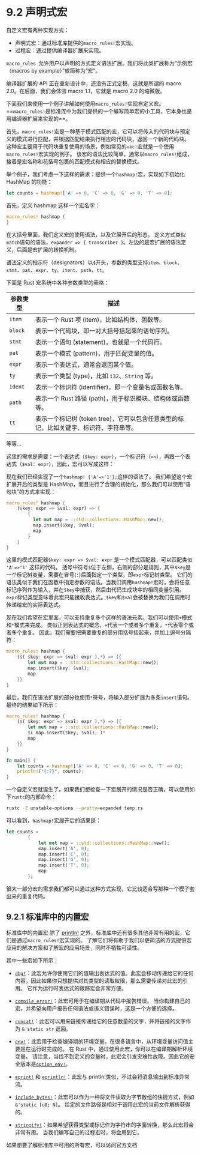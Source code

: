 # 9.2 声明式宏

自定义宏有两种实现方式：

* 声明式宏：通过标准库提供的`macro_rules!`宏实现。
* 过程宏：通过提供编译器扩展来实现。

`macro_rules `允许用户以声明的方式定义语法扩展。我们将此类扩展称为“示例宏（macros by example）”或简称为“宏”。

编译器扩展的 API 正在重新设计中，还没有正式定稿，这就是所谓的 macro 2.0。在后面，我们会体验 macro 1.1，它就是 macro 2.0 的缩微版。

下面我们来使用一个例子讲解如何使用`macro_rules!`实现自定义宏。
==`macro_rules!`是标准库中为我们提供的一个编写简单宏的小工具，它本身也是用编译器扩展来实现的==。

首先，`macro_rules!`宏是一种基于模式匹配的宏，它可以将传入的代码块与预定义的模式进行匹配，并根据匹配结果执行相应的代码块，返回一个新的代码块。
这种宏主要用于代码块重复使用的场景，例如常见的`vec!`宏就是一个使用`macro_rules!`宏实现的例子。
该宏的语法比较简单，通常以`macro_rules!`组成，接着是宏名称和花括号包裹的匹配模式和相应的替换模式。

举个例子，我们考虑一下这样的需求：提供一个`hashmap!`宏，实现如下初始化 HashMap 的功能：

```rust
let counts = hashmap!['A' => 0, 'C' => 0, 'G' => 0, 'T' => 0];
```

首先，定义 hashmap 这样一个宏名字：

```rust
macro_rules! hashmap {
}
```

在大括号里面，我们定义宏的使用语法，以及它展开后的形态。
定义方式类似`match`语句的语法，`expander => { transcriber }`。左边的是宏扩展的语法定义，后面是宏扩展的转换机制。

语法定义的指示符（designators）以`$`开头，参数的类型支持`item`、`block`、`stmt`、`pat`、`expr`、`ty`、`itent`、`path`、`tt`。

下面是 Rust 宏系统中各种参数类型的表格：

| 参数类型 | 描述                                            |
| -------- | --------------------------------------------- |
| `item`   | 表示一个 Rust 项 (item)，比如结构体、函数等。              |
| `block`  | 表示一个代码块，即一对大括号括起来的语句序列。                |
| `stmt`   | 表示一个语句 (statement)，也就是一个代码行。               |
| `pat`    | 表示一个模式 (pattern)，用于匹配变量的值。                  |
| `expr`   | 表示一个表达式，通常会返回某个值。                          |
| `ty`     | 表示一个类型 (type)，比如 `i32`、`String` 等。            |
| `ident`  | 表示一个标识符 (identifier)，即一个变量名或函数名等。       |
| `path`   | 表示一个 Rust 路径 (path)，用于标识模块、结构体或函数等。     |
| `tt`     | 表示一个标记树 (token tree)，它可以包含任意类型的标记，比如关键字、标识符、字符串等。 |

等等...

这里的需求是需要：一个表达式（`$key: expr`），一个标识符（`=>`），再跟一个表达式（`$val: expr`），因此，宏可以写成这样：

现在我们已经实现了一个`hashmap! {'A'=>'1'};`这样的语法了。
我们希望这个宏扩展开后的类型是 HashMap，而且进行了合理的初始化，那么我们可以使用“语句块”的方式来实现：

```rust
macro_rules! hashmap {
    ($key: expr => $val: expr) => {
        {
          let mut map = ::std::collections::HashMap::new();
          map.insert($key, $val);
          map
        }
    }
}
```

这里的模式匹配器`$key: expr => $val: expr` 是一个模式匹配器，可以匹配类似 `'A'=>'1'` 这样的代码。
括号中符号`$`位于左侧，右侧的部分是规则，其中`$key`是一个标记树变量，需要在冒号(`:`)后面指定一个类型，即`expr`标记树类型。
它们的语法类似于我们在函数中指定参数的语法。当我们调用`hashmap!`宏时，会将任意标记序列作为输入，并在`$key`中捕获，然后由代码生成块中的相同变量引用。
`expr`标记类型意味着此宏只能接收表达式。`$key`和`$val`会被替换为我们在调用时传递给宏的实际表达式。

现在我们希望在宏里面，可以支持重复多个这样的语法元素。我们可以使用`+`模式和`*`模式来完成。
类似正则表达式的概念，`+`代表一个或者多个重复，`*`代表零个或者多个重复。
因此，我们需要把需要重复的部分用括号括起来，并加上逗号分隔符：

```rust
macro_rules! hashmap {
    ($( $key: expr => $val: expr ),*) => {{
        let mut map = ::std::collections::HashMap::new();
        map.insert($key, $val);
        map
    }}
}
```

最后，我们在语法扩展的部分也使用`*`符号，将输入部分扩展为多条`insert`语句。最终的结果如下所示：

```rust
macro_rules! hashmap {
    ($( $key: expr => $val: expr ),*) => {{
        let mut map = ::std::collections::HashMap::new();
        $( map.insert($key, $val); )*
        map
    }}
}

fn main() {
    let counts = hashmap!['A' => 0, 'C' => 0, 'G' => 0, 'T' => 0];
    println!("{:?}", counts);
}
```

一个自定义宏就诞生了。如果我们想检查一下宏展开的情况是否正确，可以使用如下`rustc`的内部命令：

```sh
rustc -Z unstable-options --pretty=expanded temp.rs
```

可以看到，`hashmap!`宏展开后的结果是：

```rust
let counts =
        {
            let mut map = ::std::collections::HashMap::new();
            map.insert('A', 0);
            map.insert('C', 0);
            map.insert('G', 0);
            map.insert('T', 0);
            map
        };
```

很大一部分宏的需求我们都可以通过这种方式实现，它比较适合写那种一个模子套出来的重复代码。

## 9.2.1 标准库中的内置宏

标准库中的内置宏
除了 [println!](https://doc.rust-lang.org/std/macro.println.html) 之外，标准库中还有很多其他非常有用的宏，它们是通过`macro_rules!`宏实现的。
了解它们将有助于我们以更简洁的方式提供宏应用的解决方案和了解宏的应用场景，同时不牺牲可读性。

其中一些宏如下所示：

* [`dbg!`](https://doc.rust-lang.org/std/macro.dbg.html)：此宏允许你使用它们的值输出表达式的值。此宏会移动传递给它的任何内容，因此如果你只想提供对其类型的读取权限，那么需要传递对此宏的引用。
   它作为运行时表达式的跟踪宏会非常方便。

* [`compile_error!`](https://doc.rust-lang.org/std/macro.compile_error.html)：此宏可用于在编译期从代码中报告错误。
    当你构建自己的宏，并希望向用户报告任何语法或语义错误时，这是一个方便的选择。

* [`concat!`](https://doc.rust-lang.org/std/macro.concat.html)：此宏可以用来链接传递给它的任意数量的文字，并将链接的文字作为 `&'static str` 返回。

* [`env!`](https://doc.rust-lang.org/std/macro.env.html)：此宏用于检查编译期的环境变量。在很多语言中，从环境变量访问值主要是在运行时完成的。
    在 Rust 中，通过使用此宏，你可以在编译期解析环境变量。
    请注意，当找不到定义的变量时，此宏会引发灾难性故障。因此它的安全版本是[`option_env!`](https://doc.rust-lang.org/std/macro.option_env.html)。

* [`eprint!`](https://doc.rust-lang.org/std/macro.eprint.html) 和 [`eprintln!`](https://doc.rust-lang.org/std/macro.eprintln.html)：此宏与 println!类似，不过会将消息输出到标准异常流。

* [`include_bytes!`](https://doc.rust-lang.org/std/macro.include_bytes.html)：此宏可以作为一种将文件读取为字节数组的快捷方式，例如 `&'static [u8; N]`。
    给定的文件路径是相对于调用此宏的当前文件解析获得的。

* [`stringify!`](https://doc.rust-lang.org/std/macro.stringify.html)：如果希望获得类型或标记作为字符串的字面转换，那么此宏将会非常有用。
  当我们编写自己的过程宏时，将会用到它。

如果想要了解标准库中可用的所有宏，可以访问官方文档
